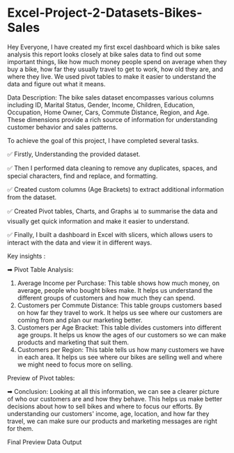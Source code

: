 # Excel-Project-2-Datasets-Bikes-Sales

Hey Everyone, I have created my first excel dashboard which is bike sales analysis this report looks closely at bike sales data to find out some important things, like how much money people spend on average when they buy a bike, how far they usually travel to get to work, how old they are, and where they live. We used pivot tables to make it easier to understand the data and figure out what it means.

Data Description:
The bike sales dataset encompasses various columns including ID, Marital Status, Gender, Income, Children, Education, Occupation, Home Owner, Cars, Commute Distance, Region, and Age. These dimensions provide a rich source of information for understanding customer behavior and sales patterns.

To achieve the goal of this project, I have completed several tasks.

✅ Firstly, Understanding the provided dataset.

✅ Then I performed data cleaning to remove any duplicates, spaces, and special characters, find and replace, and formatting.

✅ Created custom columns (Age Brackets) to extract additional information from the dataset.

✅ Created Pivot tables, Charts, and Graphs 📊 to summarise the data and visually get quick information and make it easier to understand.

✅ Finally, I built a dashboard in Excel with slicers, which allows users to interact with the data and view it in different ways.

 Key insights :

➡ Pivot Table Analysis:
1. Average Income per Purchase:
This table shows how much money, on average, people who bought bikes make. It helps us understand the different groups of customers and how much they can spend.
2. Customers per Commute Distance:
This table groups customers based on how far they travel to work. It helps us see where our customers are coming from and plan our marketing better.
3. Customers per Age Bracket:
This table divides customers into different age groups. It helps us know the ages of our customers so we can make products and marketing that suit them.
4. Customers per Region:
This table tells us how many customers we have in each area. It helps us see where our bikes are selling well and where we might need to focus more on selling.

Preview of Pivot tables:



➡ Conclusion:
Looking at all this information, we can see a clearer picture of who our customers are and how they behave. This helps us make better decisions about how to sell bikes and where to focus our efforts. By understanding our customers' income, age, location, and how far they travel, we can make sure our products and marketing messages are right for them.

Final Preview Data Output

